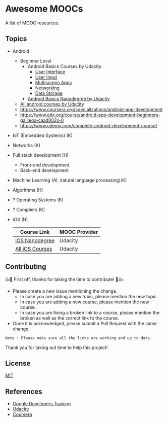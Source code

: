# Awesome MOOCs
A list of MOOC resources.

## Topics
- Android
  - Beginner Level
    - Android Basics Courses by Udacity
      - [User Interface](https://www.udacity.com/course/android-basics-user-interface--ud834)
      - [User Input](https://www.udacity.com/course/android-basics-user-input--ud836)
      - [Multiscreen Apps](https://www.udacity.com/course/android-basics-multiscreen-apps--ud839)
      - [Networking](https://www.udacity.com/course/android-basics-networking--ud843)
      - [Data Storage](https://www.udacity.com/course/android-basics-data-storage--ud845)
    - [Android Basics Nanodegree by Udacity](https://www.udacity.com/course/android-basics-nanodegree-by-google--nd803)
  - [All android courses by Udacity](https://www.udacity.com/courses/android)
  - https://www.coursera.org/specializations/android-app-development
  - https://www.edx.org/course/android-app-development-beginners-galileox-caad002x-0
  - https://www.udemy.com/complete-android-development-course/
- IoT (Embedded Systems) (K)
- Networks (K)
- Full stack development (H)
  - Front-end development
  - Back-end development
- Machine Learning (AI, natural language processing)(K)
- Algorithms (H)
- ? Operating Systems (K)
- ? Compliers (K)

- iOS (H)
  
  | Course Link| MOOC Provider|
  |--------|-------------|
  | [iOS Nanodegree](https://www.udacity.com/course/ios-developer-nanodegree--nd003)| Udacity |
  | [All iOS Courses](https://www.udacity.com/courses/ios) | Udacity |



## Contributing

:+1::tada: First off, thanks for taking the time to contribute! :tada::+1:

* Please create a new issue mentioning the change. 
  * In case you are adding a new topic, please mention the new topic. 
  * In case you are adding a new course, please mention the new course. 
  * In case you are fixing a broken link to a course, please mention the broken as well as the correct link to the course.
* Once it is acknowledged, please submit a Pull Request with the same change. 

`Note : Please make sure all the links are working and up to date.` 

Thank you for taking out time to help this project!

## License

[MIT](https://github.com/Tapia17/awesome-moocs/blob/master/LICENSE)


## References
- [Google Developers Training](https://developers.google.com/training/)
- [Udacity](https://www.udacity.com/)
- [Coursera](https://www.coursera.org/)
   
